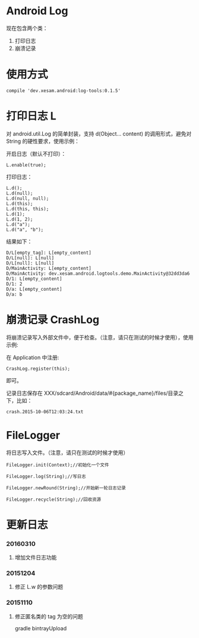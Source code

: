 # Android Log

现在包含两个类：

1. 打印日志
1. 崩溃记录

# 使用方式

    compile 'dev.xesam.android:log-tools:0.1.5'

# 打印日志 L
对 android.util.Log 的简单封装，支持 d(Object... content) 的调用形式，避免对 String 的硬性要求，使用示例：

开启日志（默认不打印）：

    L.enable(true);

打印日志：

    L.d();
    L.d(null);
    L.d(null, null);
    L.d(this);
    L.d(this, this);
    L.d(1);
    L.d(1, 2);
    L.d("a");
    L.d("a", "b");
    
结果如下：

    D/L[empty_tag]: L[empty_content]
    D/L[null]: L[null]
    D/L[null]: L[null]
    D/MainActivity: L[empty_content]
    D/MainActivity: dev.xesam.android.logtools.demo.MainActivity@32dd3da6
    D/1: L[empty_content]
    D/1: 2
    D/a: L[empty_content]
    D/a: b
    
# 崩溃记录 CrashLog

将崩溃记录写入外部文件中，便于检查。（注意，请只在测试的时候才使用），使用示例:

在 Application 中注册:

    CrashLog.register(this);
    
即可。

记录日志保存在 XXX/sdcard/Android/data/#{package_name}/files/目录之下，比如：

    crash.2015-10-06T12:03:24.txt

# FileLogger

将日志写入文件。（注意，请只在测试的时候才使用）

    FileLogger.init(Context);//初始化一个文件
    
    FileLogger.log(String);//写日志
    
    FileLogger.newRound(String);//开始新一轮日志记录
    
    FileLogger.recycle(String);//回收资源

# 更新日志

### 20160310

1. 增加文件日志功能

### 20151204

1. 修正 L.w 的参数问题

### 20151110

1. 修正匿名类的 tag 为空的问题


    gradle bintrayUpload
    